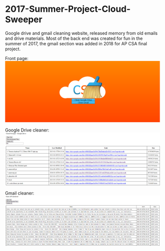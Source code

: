 # 2017-Summer-Project-Cloud-Sweeper
Google drive and gmail cleaning website, released memory from old emails and drive materials. Most of the back end was created for fun in the summer of 2017, the gmail section was added in 2018 for AP CSA final project.

Front page:
![Image of frontpage](https://github.com/zhenyiplusone/2017-Summer-Project-Cloud-Sweeper/blob/master/Examples/5.PNG?raw=true)

Google Drive cleaner:
![Image of drive cleaner](https://github.com/zhenyiplusone/2017-Summer-Project-Cloud-Sweeper/blob/master/Examples/3.PNG?raw=true)

Gmail cleaner:
![Image of Gmail clearner](https://github.com/zhenyiplusone/2017-Summer-Project-Cloud-Sweeper/blob/master/Examples/4.PNG?raw=true)

